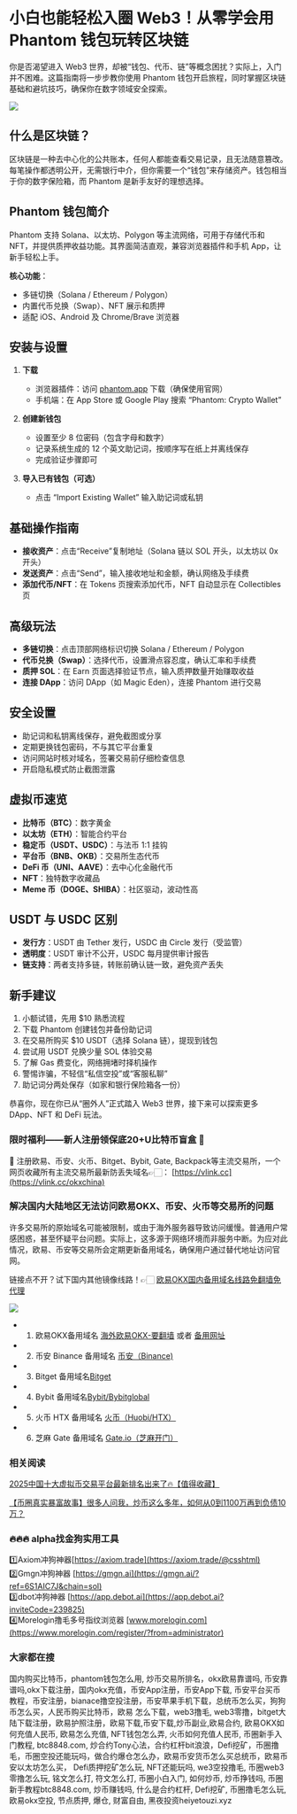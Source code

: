 # 小白也能轻松入圈 Web3！从零学会用 Phantom 钱包玩转区块链

你是否渴望进入 Web3 世界，却被“钱包、代币、链”等概念困扰？实际上，入门并不困难。这篇指南将一步步教你使用 Phantom 钱包开启旅程，同时掌握区块链基础和避坑技巧，确保你在数字领域安全探索。

[![](https://307e939.webp.li/20250811124250516.png)](https://btc8848.com/top-10-exchanges)

## 什么是区块链？
区块链是一种去中心化的公共账本，任何人都能查看交易记录，且无法随意篡改。每笔操作都透明公开，无需银行中介，但你需要一个“钱包”来存储资产。钱包相当于你的数字保险箱，而 Phantom 是新手友好的理想选择。

## Phantom 钱包简介
Phantom 支持 Solana、以太坊、Polygon 等主流网络，可用于存储代币和 NFT，并提供质押收益功能。其界面简洁直观，兼容浏览器插件和手机 App，让新手轻松上手。

**核心功能**：
- 多链切换（Solana / Ethereum / Polygon）
- 内置代币兑换（Swap）、NFT 展示和质押
- 适配 iOS、Android 及 Chrome/Brave 浏览器

## 安装与设置
1. **下载**  
   - 浏览器插件：访问 [phantom.app](https://phantom.app) 下载（确保使用官网）  
   - 手机端：在 App Store 或 Google Play 搜索 “Phantom: Crypto Wallet”  

2. **创建新钱包**  
   - 设置至少 8 位密码（包含字母和数字）  
   - 记录系统生成的 12 个英文助记词，按顺序写在纸上并离线保存  
   - 完成验证步骤即可

3. **导入已有钱包（可选）**  
   - 点击 “Import Existing Wallet” 输入助记词或私钥

## 基础操作指南
- **接收资产**：点击“Receive”复制地址（Solana 链以 SOL 开头，以太坊以 0x 开头）  
- **发送资产**：点击“Send”，输入接收地址和金额，确认网络及手续费  
- **添加代币/NFT**：在 Tokens 页搜索添加代币，NFT 自动显示在 Collectibles 页

## 高级玩法
- **多链切换**：点击顶部网络标识切换 Solana / Ethereum / Polygon  
- **代币兑换（Swap）**：选择代币，设置滑点容忍度，确认汇率和手续费  
- **质押 SOL**：在 Earn 页面选择验证节点，输入质押数量开始赚取收益  
- **连接 DApp**：访问 DApp（如 Magic Eden），连接 Phantom 进行交易

## 安全设置
- 助记词和私钥离线保存，避免截图或分享  
- 定期更换钱包密码，不与其它平台重复  
- 访问网站时核对域名，签署交易前仔细检查信息  
- 开启隐私模式防止截图泄露

## 虚拟币速览
- **比特币（BTC）**：数字黄金  
- **以太坊（ETH）**：智能合约平台  
- **稳定币（USDT、USDC）**：与法币 1:1 挂钩  
- **平台币（BNB、OKB）**：交易所生态代币  
- **DeFi 币（UNI、AAVE）**：去中心化金融代币  
- **NFT**：独特数字收藏品  
- **Meme 币（DOGE、SHIBA）**：社区驱动，波动性高

## USDT 与 USDC 区别
- **发行方**：USDT 由 Tether 发行，USDC 由 Circle 发行（受监管）  
- **透明度**：USDT 审计不公开，USDC 每月提供审计报告  
- **链支持**：两者支持多链，转账前确认链一致，避免资产丢失

## 新手建议
1. 小额试错，先用 $10 熟悉流程  
2. 下载 Phantom 创建钱包并备份助记词  
3. 在交易所购买 $10 USDT（选择 Solana 链），提现到钱包  
4. 尝试用 USDT 兑换少量 SOL 体验交易  
5. 了解 Gas 费变化，网络拥堵时择机操作  
6. 警惕诈骗，不轻信“私信空投”或“客服私聊”  
7. 助记词分两处保存（如家和银行保险箱各一份）

恭喜你，现在你已从“圈外人”正式踏入 Web3 世界，接下来可以探索更多 DApp、NFT 和 DeFi 玩法。

### 限时福利——新人注册领保底20+U比特币盲盒 🎁
🎁 注册欧易、币安、火币、Bitget、Bybit, Gate, Backpack等主流交易所，一个网页收藏所有主流交易所最新防丢失域名👉🏻： [https://vlink.cc](https://vlink.cc/okxchina)

### 解决国内大陆地区无法访问欧易OKX、币安、火币等交易所的问题
许多交易所的原始域名可能被限制，或由于海外服务器导致访问缓慢。普通用户常感困惑，甚至怀疑平台问题。实际上，这多源于网络环境而非服务中断。为应对此情况，欧易、币安等交易所会定期更新备用域名，确保用户通过替代地址访问官网。

链接点不开？试下国内其他镜像线路！👉🏻 [欧易OKX国内备用域名线路免翻墙免代理](https://vlink.cc/okxcn)

[![](https://307e939.webp.li/20250812124552161.png)](https://vlink.cc/okxcn)

- 1. 欧易OKX备用域名 [海外欧易OKX-要翻墙](https://www.okx.com/join/74873351) 或者 [备用网址](https://www.oucnyi.net/zh-hans/join/74873351) 
- 2. 币安 Binance 备用域名 [币安（Binance)](https://accounts.binance.com/zh-CN/register?ref=36457687)
- 3. Bitget 备用域名[Bitget](https://www.bitget.com/zh-CN/referral/register?from=referral&clacCode=VRNEYUTR)
- 4. Bybit 备用域名[Bybit/Bybitglobal](https://www.bybitglobal.com/zh-MY/invite/?ref=VMKORMM)
- 5. 火币 HTX 备用域名 [火币（Huobi/HTX）](https://www.htx.com/invite/zh-cn/1f?invite_code=whf45223)
- 6. 芝麻 Gate 备用域名 [Gate.io（芝麻开门）](https://www.gate.io/zh/signup?ref_type=103&ref=A1ERAQ)

### 相关阅读

[2025中国十大虚拟币交易平台最新排名出来了🔥【值得收藏】](https://btc8848.com/top-10-exchanges/)

[【币圈真实暴富故事】很多人问我，炒币这么多年，如何从0到1100万再到负债10万？](https://heiyetouzi.xyz/biquanstory001/)

### 🔥🔥🔥 alpha找金狗实用工具
1️⃣Axiom冲狗神器[https://axiom.trade](https://axiom.trade/@csshtml)  
2️⃣Gmgn冲狗神器 [https://gmgn.ai](https://gmgn.ai/?ref=6S1AIC7J&chain=sol)  
3️⃣dbot冲狗神器 [https://app.debot.ai](https://app.debot.ai?inviteCode=239825)  
4️⃣Morelogin撸毛多号指纹浏览器 [www.morelogin.com](https://www.morelogin.com/register/?from=administrator)  

### 大家都在搜
国内购买比特币，phantom钱包怎么用, 炒币交易所排名，okx欧易靠谱吗, 币安靠谱吗,okx下载注册，国内okx充值，币安App注册，币安App下载, 币安平台买币教程，币安注册，bianace撸空投注册，币安苹果手机下载，总统币怎么买，狗狗币怎么买，人民币购买比特币，欧易 怎么下载，web3撸毛, web3零撸，bitget大陆下载注册，欧易护照注册，欧易下载,币安下载,炒币副业,欧易合约, 欧易OKX如何充值人民币, 欧易怎么充值, NFT钱包怎么弄, 火币如何充值人民币, 币圈新手入门教程, btc8848.com, 炒合约Tony心法，合约杠杆bit浪浪，Defi挖矿，币圈撸毛，币圈空投还能玩吗，做合约爆仓怎么办，欧易币安货币怎么买总统币，欧易币安以太坊怎么买， Defi质押挖矿怎么玩, NFT还能玩吗, we3空投撸毛, 币圈web3零撸怎么玩, 铭文怎么打, 符文怎么打, 币圈小白入门, 如何炒币, 炒币挣钱吗, 币圈新手教程btc8848.com, 炒币赚钱吗, 什么是合约杠杆, Defi挖矿, 币圈撸毛怎么玩, 欧易okx空投, 节点质押, 爆仓, 财富自由, 黑夜投资heiyetouzi.xyz